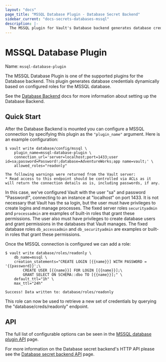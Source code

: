 ```yaml
---
layout: "docs"
page_title: "MSSQL Database Plugin - Database Secret Backend"
sidebar_current: "docs-secrets-databases-mssql"
description: |-
  The MSSQL plugin for Vault's Database backend generates database credentials to access Microsoft SQL Server.
---
```


# MSSQL Database Plugin

Name: `mssql-database-plugin`

The MSSQL Database Plugin is one of the supported plugins for the Database
backend. This plugin generates database credentials dynamically based on
configured roles for the MSSQL database.

See the [Database Backend](/docs/secrets/databases/index.html) docs for more
information about setting up the Database Backend.

## Quick Start

After the Database Backend is mounted you can configure a MSSQL connection
by specifying this plugin as the `"plugin_name"` argument. Here is an example
configuration:

```
$ vault write database/config/mssql \
    plugin_name=mssql-database-plugin \
    connection_url='server=localhost;port=1433;user id=sa;password=Password!;database=AdventureWorks;app name=vault;' \
    allowed_roles="readonly"

The following warnings were returned from the Vault server:
* Read access to this endpoint should be controlled via ACLs as it will return the connection details as is, including passwords, if any.
```

In this case, we've configured Vault with the user "sa" and password "Password!",
connecting to an instance at "localhost" on port 1433. It is not necessary
that Vault has the sa login, but the user must have privileges to create
logins and manage processes. The fixed server roles `securityadmin` and
`processadmin` are examples of built-in roles that grant these permissions. The
user also must have privileges to create database users and grant permissions in
the databases that Vault manages.  The fixed database roles `db_accessadmin` and
`db_securityadmin` are examples or built-in roles that grant these permissions.


Once the MSSQL connection is configured we can add a role:

```
$ vault write database/roles/readonly \
    db_name=mssql \
    creation_statements="CREATE LOGIN [{{name}}] WITH PASSWORD = '{{password}}';\
        CREATE USER [{{name}}] FOR LOGIN [{{name}}];\
        GRANT SELECT ON SCHEMA::dbo TO [{{name}}];" \
    default_ttl="1h" \
    max_ttl="24h"

Success! Data written to: database/roles/readonly
```

This role can now be used to retrieve a new set of credentials by querying the
"database/creds/readonly" endpoint.

## API

The full list of configurable options can be seen in the [MSSQL database
plugin API](/api/secret/databases/mssql.html) page.

For more information on the Database secret backend's HTTP API please see the [Database secret
backend API](/api/secret/databases/index.html) page.
